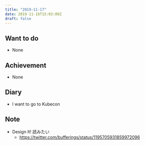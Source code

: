 ```yaml
---
title: "2019-11-17"
date: 2019-11-16T15:03:09Z
draft: false
---
```


## Want to do

* None

## Achievement

* None

## Diary

* I want to go to Kubecon

## Note

* Design It! 読みたい
  * https://twitter.com/bufferings/status/1195705931859972096
